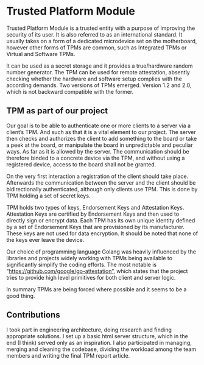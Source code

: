 # Trusted Platform Module

Trusted Platform Module is a trusted entity with a purpose of improving the security of its user. It is also referred to as an international standard. It usually takes on a form of a dedicated microdevice set on the motherboard, however other forms of TPMs are common, such as Integrated TPMs or Virtual and Software TPMs. 

It can be used as a secret storage and it provides a true/hardware random number generator. The TPM can be used for remote attestation, absently checking whether the hardware and software setup complies with the according demands. Two versions of TPMs emerged. Version 1.2 and 2.0, which is not backward compatible with the former.

## TPM as part of our project

Our goal is to be able to authenticate one or more clients to a server via a client’s TPM. And such as that it is a vital element to our project. The server then checks and authorizes the client to add something to the board or take a peek at the board, or manipulate the board in unpredictable and peculiar ways. As far as it is allowed by the server. The communication should be therefore binded to a concrete device via the TPM, and without using a registered device, access to the board shall not be granted.

On the very first interaction a registration of the client should take place. Afterwards the communication between the server and the client should be bidirectionally authenticated, although only clients use TPM. This is done by TPM holding a set of secret keys.

TPM holds two types of keys, Endorsement Keys and Attestation Keys. Attestation Keys are certified by Endorsement Keys and then used to directly sign or encrypt data. Each TPM has its own unique identity defined by a set of Endorsement Keys that are provisioned by its manufacturer. These keys are not used for data encryption. It should be noted that none of the keys ever leave the device.

Our choice of programming language Golang was heavily influenced by the libraries and projects widely working with TPMs being available to significantly simplify the coding efforts. The most notable is “https://github.com/google/go-attestation”, which states that the project tries to provide high level primitives for both client and server logic.

In summary TPMs are being forced where possible and it seems to be a good thing.

## Contributions

I took part in engineering architecture, doing research and finding appropriate solutions. I set up a basic html server structure, which in the end (I think) served only as an inspiration. I also participated in managing, merging and cleaning the codebase, dividing the workload among the team members and writing the final TPM report article.
